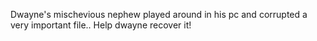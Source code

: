 Dwayne's mischevious nephew played around in his pc and corrupted a very important file..
Help dwayne recover it!
